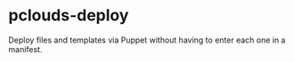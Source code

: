 pclouds-deploy
==============

Deploy files and templates via Puppet without having to enter each one in a manifest.